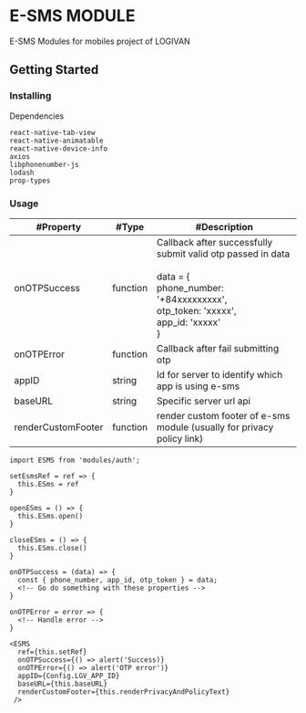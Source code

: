 # E-SMS MODULE

E-SMS Modules for mobiles project of LOGIVAN

## Getting Started

### Installing

Dependencies

```
react-native-tab-view
react-native-animatable
react-native-device-info
axios
libphonenumber-js
lodash
prop-types
```

### Usage

| #Property          | #Type    | #Description                                                                                                                                                   |
| ------------------ | -------- | -------------------------------------------------------------------------------------------------------------------------------------------------------------- |
| onOTPSuccess       | function | Callback after successfully submit valid otp passed in data<br><br> data = {<br>phone_number: '+84xxxxxxxxx',<br>otp_token: 'xxxxx', <br>app_id: 'xxxxx' <br>} |
| onOTPError         | function | Callback after fail submitting otp                                                                                                                             |
| appID              | string   | Id for server to identify which app is using e-sms                                                                                                             |
| baseURL            | string   | Specific server url api                                                                                                                                        |
| renderCustomFooter | function | render custom footer of e-sms module (usually for privacy policy link)                                                                                         |

```
import ESMS from 'modules/auth';

setEsmsRef = ref => {
  this.ESms = ref
}

openESms = () => {
  this.ESms.open()
}

closeESms = () => {
  this.ESms.close()
}

onOTPSuccess = (data) => {
  const { phone_number, app_id, otp_token } = data;
  <!-- Go do something with these properties -->
}

onOTPError = error => {
  <!-- Handle error -->
}

<ESMS
  ref={this.setRef}
  onOTPSuccess={() => alert('Success)}
  onOTPError={() => alert('OTP error')}
  appID={Config.LGV_APP_ID}
  baseURL={this.baseURL}
  renderCustomFooter={this.renderPrivacyAndPolicyText}
 />
```
